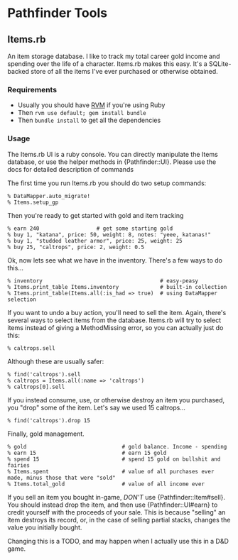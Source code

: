 # Pathfinder Tools

## Items.rb

An item storage database. I like to track my total career gold income
and spending over the life of a character. Items.rb makes this easy.
It's a SQLite-backed store of all the items I've ever purchased or
otherwise obtained.

### Requirements

*   Usually you should have [RVM](https://rvm.io//) if you're using Ruby
*   Then `rvm use default; gem install bundle`
*   Then `bundle install` to get all the dependencies

### Usage

The Items.rb UI is a ruby console. You can directly manipulate the Items
database, or use the helper methods in {Pathfinder::UI}. Please 
use the docs for detailed description of commands

The first time you run Items.rb you should do two setup commands:

    % DataMapper.auto_migrate!
    % Items.setup_gp

Then you're ready to get started with gold and item tracking

    % earn 240                  # get some starting gold
    % buy 1, "katana", price: 50, weight: 8, notes: "yeee, katanas!"
    % buy 1, "studded leather armor", price: 25, weight: 25
    % buy 25, "caltrops", price: 2, weight: 0.5

Ok, now lets see what we have in the inventory. There's a few ways to do
this...

    % inventory                                     # easy-peasy
    % Items.print_table Items.inventory             # built-in collection
    % Items.print_table(Items.all(:is_had => true)  # using DataMapper selection

If you want to undo a buy action, you'll need to sell the item. Again,
there's several ways to select items from the database. Items.rb will
try to select items instead of giving a MethodMissing error, so you can
actually just do this:

    % caltrops.sell

Although these are usually safer:

    % find('caltrops').sell
    % caltrops = Items.all(:name => 'caltrops')
    % caltrops[0].sell

If you instead consume, use, or otherwise destroy an item you purchased,
you "drop" some of the item. Let's say we used 15 caltrops...

    % find('caltrops').drop 15

Finally, gold management.

    % gold                              # gold balance. Income - spending
    % earn 15                           # earn 15 gold
    % spend 15                          # spend 15 gold on bullshit and fairies
    % Items.spent                       # value of all purchases ever made, minus those that were "sold"
    % Items.total_gold                  # value of all income ever

If you sell an item you bought in-game, *DON'T* use
{Pathfinder::Item#sell}. You should instead drop the item, and then use
{Pathfinder::UI#earn} to credit yourself with the proceeds of your sale.
This is because "selling" an item destroys its record, or, in the case
of selling partial stacks, changes the value you initially bought.

Changing this is a TODO, and may happen when I actually use this in a
D&D game.
